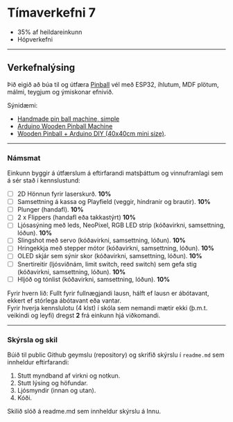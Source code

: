 
# Tímaverkefni 7  

- 35% af heildareinkunn
- Hópverkefni
  
---

## Verkefnalýsing

Þið eigið að búa til og útfæra [Pinball](https://pinballmakers.com/wiki/index.php?title=Basics) vél með ESP32, íhlutum, MDF plötum, málmi, teygjum og ýmiskonar efnivið. 

Sýnidæmi: 
- [Handmade pin ball machine, simple](https://www.youtube.com/watch?si=MdTk8xOTZAC6fnRq&v=zlDQ50ZWWtg&feature=youtu.be&ab_channel=TheQ)
- [Arduino Wooden Pinball Machine](https://www.instructables.com/Arduino-Wooden-Pinball-Machine/) 
- [Wooden Pinball + Arduino DIY (40x40cm mini size)](https://www.youtube.com/watch?v=y2FeiB1704w).
  
---

### Námsmat 

Einkunn byggir á útfærslum á eftirfarandi matsþáttum og vinnuframlagi sem á sér stað í kennslustund:

- [ ] 2D Hönnun fyrir laserskurð. **10%**
- [ ] Samsettning á kassa og Playfield (veggir, hindranir og brautir). **10%**  
- [ ] Plunger (handafl). **10%**
- [ ] 2 x Flippers (handafl eða takkastýrt) **10%**  
- [ ] Ljósasýning með leds, NeoPixel, RGB LED strip (kóðavirkni, samsettning, lóðun). **10%**
- [ ] Slingshot með servo (kóðavirkni, samsettning, lóðun).  **10%**
- [ ] Hringekkja með stepper mótor (kóðavirkni, samsettning, lóðun). **10%**
- [ ] OLED skjár sem sýnir skor (kóðavirkni, samsettning, lóðun). **10%**
- [ ] Snertireitir (ljósviðnám, limit switch, reed switch) sem gefa stig (kóðavirkni, samsettning, lóðun). **10%**
- [ ] Hljóð og tónlist (kóðavirkni, samsettning, lóðun). **10%**

Fyrir hvern lið: Fullt fyrir fullnægjandi lausn, hálft ef lausn er ábótavant, ekkert ef stórlega ábótavant eða vantar. <br>
Fyrir hverja kennslulotu (4 klst) í skóla sem nemandi mætir ekki (þ.m.t. veikindi og leyfi) dregst **2** frá einkunn hjá viðkomandi. <br>

---

### Skýrsla og skil
Búið til public Github geymslu (repository) og skrifið skýrslu í `readme.md` sem innheldur eftirfarandi: 

1. Stutt myndband af virkni og notkun. 
1. Stutt lýsing og höfundar.
1. Ljósmyndir (innan og utan).
1. Kóði.

Skilið slóð á readme.md sem innheldur skýrslu á Innu. 
